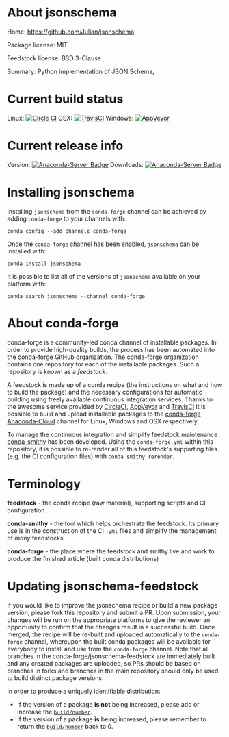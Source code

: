 About jsonschema
================

Home: https://github.com/Julian/jsonschema

Package license: MIT

Feedstock license: BSD 3-Clause

Summary: Python implementation of JSON Schema,



Current build status
====================

Linux: [![Circle CI](https://circleci.com/gh/conda-forge/jsonschema-feedstock.svg?style=shield)](https://circleci.com/gh/conda-forge/jsonschema-feedstock)
OSX: [![TravisCI](https://travis-ci.org/conda-forge/jsonschema-feedstock.svg?branch=master)](https://travis-ci.org/conda-forge/jsonschema-feedstock)
Windows: [![AppVeyor](https://ci.appveyor.com/api/projects/status/github/conda-forge/jsonschema-feedstock?svg=True)](https://ci.appveyor.com/project/conda-forge/jsonschema-feedstock/branch/master)

Current release info
====================
Version: [![Anaconda-Server Badge](https://anaconda.org/conda-forge/jsonschema/badges/version.svg)](https://anaconda.org/conda-forge/jsonschema)
Downloads: [![Anaconda-Server Badge](https://anaconda.org/conda-forge/jsonschema/badges/downloads.svg)](https://anaconda.org/conda-forge/jsonschema)

Installing jsonschema
=====================

Installing `jsonschema` from the `conda-forge` channel can be achieved by adding `conda-forge` to your channels with:

```
conda config --add channels conda-forge
```

Once the `conda-forge` channel has been enabled, `jsonschema` can be installed with:

```
conda install jsonschema
```

It is possible to list all of the versions of `jsonschema` available on your platform with:

```
conda search jsonschema --channel conda-forge
```


About conda-forge
=================

conda-forge is a community-led conda channel of installable packages.
In order to provide high-quality builds, the process has been automated into the
conda-forge GitHub organization. The conda-forge organization contains one repository
for each of the installable packages. Such a repository is known as a *feedstock*.

A feedstock is made up of a conda recipe (the instructions on what and how to build
the package) and the necessary configurations for automatic building using freely
available continuous integration services. Thanks to the awesome service provided by
[CircleCI](https://circleci.com/), [AppVeyor](http://www.appveyor.com/)
and [TravisCI](https://travis-ci.org/) it is possible to build and upload installable
packages to the [conda-forge](https://anaconda.org/conda-forge)
[Anaconda-Cloud](http://docs.anaconda.org/) channel for Linux, Windows and OSX respectively.

To manage the continuous integration and simplify feedstock maintenance
[conda-smithy](http://github.com/conda-forge/conda-smithy) has been developed.
Using the ``conda-forge.yml`` within this repository, it is possible to re-render all of
this feedstock's supporting files (e.g. the CI configuration files) with ``conda smithy rerender``.


Terminology
===========

**feedstock** - the conda recipe (raw material), supporting scripts and CI configuration.

**conda-smithy** - the tool which helps orchestrate the feedstock.
                   Its primary use is in the construction of the CI ``.yml`` files
                   and simplify the management of *many* feedstocks.

**conda-forge** - the place where the feedstock and smithy live and work to
                  produce the finished article (built conda distributions)


Updating jsonschema-feedstock
=============================

If you would like to improve the jsonschema recipe or build a new
package version, please fork this repository and submit a PR. Upon submission,
your changes will be run on the appropriate platforms to give the reviewer an
opportunity to confirm that the changes result in a successful build. Once
merged, the recipe will be re-built and uploaded automatically to the
`conda-forge` channel, whereupon the built conda packages will be available for
everybody to install and use from the `conda-forge` channel.
Note that all branches in the conda-forge/jsonschema-feedstock are
immediately built and any created packages are uploaded, so PRs should be based
on branches in forks and branches in the main repository should only be used to
build distinct package versions.

In order to produce a uniquely identifiable distribution:
 * If the version of a package **is not** being increased, please add or increase
   the [``build/number``](http://conda.pydata.org/docs/building/meta-yaml.html#build-number-and-string).
 * If the version of a package **is** being increased, please remember to return
   the [``build/number``](http://conda.pydata.org/docs/building/meta-yaml.html#build-number-and-string)
   back to 0.
